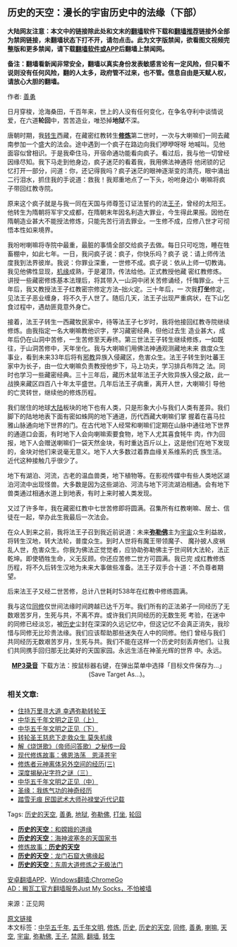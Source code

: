  <h2>历史的天空：漫长的宇宙历史中的法缘（下部）</h2> <p class="notice"><b>大陆网友注意：本文中的链接除此处和文末的<a href="https://github.com/bannedbook/fanqiang" >翻墙</a>软件下载和<a href="https://github.com/killgcd/justmysocks/blob/master/README.md">翻墙推荐</a>链接外全部为禁网链接，未翻墙状态下打不开，请勿点击。此为文字版禁闻，欲看图文视频完整版和更多禁闻，请下载<a href="https://github.com/bannedbook/fanqiang">翻墙软件或APP</a>后翻墙上禁闻网。</p><p>备注：翻墙看新闻非常安全，翻墙以真实身份发表敏感言论有一定风险，但只看不说则没有任何风险，翻的人太多，政府管不过来，也不管。信息自由是天赋人权，请放心大胆的翻墙。</b></p>  <div class="entry"> <p></p> <p>作者: <a href="https://www.bannedbook.org/bnews/tag/%e5%96%84%e5%8b%87/" class="st_tag internal_tag" rel="tag" title="标签 善勇 下的日志">善勇</a></p> <p>日月穿梭，沧海桑田，千百年来，世上的人没有任何变化，在争名夺利中谈情说爱，在六道<strong>轮回</strong>中，苦苦造业，唯恐掉<strong>地狱</strong>不深。</p> <p>唐朝时期，我<a href="https://www.bannedbook.org/bnews/tag/%E8%BD%AC%E7%94%9F/" class="st_tag internal_tag" rel="tag" title="标签 转生 下的日志">转生</a>西藏，在藏密红教转生<strong><span class='wp_keywordlink'><a href="https://www.qi-gong.me/" title="气功修炼网" target="_blank">修炼</a></span></strong>第二世时，一次与大喇嘛们一同去藏南参加一个盛大的法会。途中遇到一个疯子在路边向我们咿咿呀呀 地喊叫。见他面容似曾相识。于是我牵住马，开宿命通功能看向疯子。看过后，我与他一切曾经因缘尽知。我下马走到他身边，疯子迷茫的看着我，我用佛法神通将 他闭锁的记忆打开一部分，问道：你，还记得我吗？疯子迷茫的眼神逐渐变的清亮，眼中涌出二行泪水，抓住我的手说道：救我！我郑重地点了一下头，吩咐身边小 喇嘛将疯子带回红教寺院。</p>  <p>原来这个疯子就是与我一同在天国与师尊签订证法誓约的法<a href="https://www.bannedbook.org/bnews/tag/%E7%8E%8B%E5%AD%90/" class="st_tag internal_tag" rel="tag" title="标签 王子 下的日志">王子</a>，曾经的太阳王。他转生为隋朝将军宇文成都，在隋朝末年因名利造大罪业，今生得此果报。因他在隋朝造业甚大不能授法修炼，只能先苦行消去罪业。一生修不成，应修八世才可彻悟本性如来境界。</p> <p></p> <p>我吩咐喇嘛将寺院中最重，最脏的事情全部交给疯子去做。每日只可吃饱，睡在牲畜棚中，如此七年。一日，我问疯子说：疯子，你快乐吗？疯子 说：请上师传法度我到法界彼岸。我说：你罪业深重，一世修不成。疯子说：依从上师一切教诲。我见他佛性显现，<span class='wp_keywordlink'><a href="https://www.bannedbook.org/forum11/topic248.html" title="禁片：情为何物？生死相许？自由电影《机缘》下载、在线观看" target="_blank">机缘</a></span>成熟，于是灌顶，传法给他。正式教授他藏 密红教修炼。讲授一些藏密修炼基本法理后，将其带入一山洞中闭关苦修诵经，忏悔罪业。十三年后，我又教授法王子红教密宗修定方法–拙火定。三十年后，一 次我<strong>打坐</strong>修定，见法王子恶业缠身，将不久于人世了。随后几天，法王子出现严重病状，在下山乞食过程中，遇劫匪竟意外身亡。</p> <p>接着，法王子转生一西藏牧民家中，待等法王子七岁时，我将他接回红教寺院继续修炼。由我指定一名大喇嘛教他识字，学习藏密经典，但他过去生 造业甚大，成年后仍在山洞中苦修，一生苦修至天寿终。第三世法王子转生继续修炼，一如既往，于山洞苦修中，天年坐化。我与大喇嘛们用佛法神通观测藏地未来 救度众生事业，看到未来33年后将有<span class='wp_keywordlink'><a href="https://www.bannedbook.org/forum11/topic281.html" title="禁片：评中国共产党的邪教本质" target="_blank">邪教</a></span>异族入侵藏区，危害众生。法王子转生到吐蕃王家中为长子，由一位大喇嘛负责教授他步下，马上功夫，学习排兵布阵之 法。同时也学习一些藏密经典。三十三年后，藏历木鼠年法王子大败异族入侵之敌，此一战换来藏区四百八十年太平盛世。几年后法王子病重，离开人世，大喇嘛引 导他的亡灵转世，继续他的修炼历程。</p>  <p>我们居住的地球<span class='wp_keywordlink_affiliate'><a href="https://www.bannedbook.org/" title="大陆" target="_blank">大陆</a></span>板块的地下也有人类，只是形象大小与我们人类有差异。我们脚下的陆地地表下面有密如蛛网的地下通道，历代西藏大喇嘛们掌 握着在喜马拉雅山脉通向地下世界的门。在古代地下人经常和喇嘛们定期在山脉中通往地下世界的通道口会面，有时地下人会向喇嘛索要食物，地下人尤其喜食牦牛 肉，作为回报，地下人会赠送喇嘛们一袋天然金块，有时重达百斤以上，这是他们在地下发现的，金块对他们来说毫无意义。地下人大多数过着靠血缘关系维系的氏 族生活。近代这种接触几乎很少了。</p> <p>地下有湖泊、河流，古老的温血兽类，地下植物等。在影视传媒中有些人类地区湖泊河流中出现怪兽。大多数是因为这些湖泊、河流与地下河流湖泊相通。会有地下兽类通过相通水道上到地表，有时上来时被人类发现。</p> <p>又过了许多年，我在藏密红教中七世苦修即将圆满。召集所有红教喇嘛、居士、信徒在一起，举办此生我最后一次法会。</p> <p>在众人到来之前，我将法王子召到我近前说道：未来<strong><a href="https://www.bannedbook.org/bnews/tag/%e5%bc%a5%e5%8b%92%e4%bd%9b/" class="st_tag internal_tag" rel="tag" title="标签 弥勒佛 下的日志">弥勒佛</a></strong>主为<a href="https://www.bannedbook.org/bnews/tag/%e5%ae%87%e5%ae%99/" class="st_tag internal_tag" rel="tag" title="标签 宇宙 下的日志">宇宙</a>众生利益故，将转生汉地，转大法轮，普度众生。到时人世将有魔王带领魔子、 魔孙披人皮祸乱人世，危害众生。你我为佛法正觉觉者，应协助弥勒佛主于世间转大法轮，法正乾坤。即使牺牲生命，义无反顾。你还应苦修二世方可圆满。我已完 成红教修炼历程，将不久后转生汉地为未来大事做些准备。法王子双手合十道：不负尊者期望。</p>  <p></p> <p>后来法王子又经二世苦修，总计八世耗时538年在红教中修练圆满。</p> <p>我与这位<a href="https://www.bannedbook.org/bnews/tag/%e5%90%8c%e4%bf%ae/" class="st_tag internal_tag" rel="tag" title="标签 同修 下的日志">同修</a>仅世间法缘时间跨越已达千万年。我们所有的正法弟子一同经历了无数艰苦岁月，生死与共，不离不弃。或许我们共同经历的无数生死 考验，在迷中的同修已经淡忘，被<a href="https://www.bannedbook.org/bnews/tag/%E5%8E%86%E5%8F%B2/" class="st_tag internal_tag" rel="tag" title="标签 历史 下的日志">历史</a>尘封在深深的久远记忆中，但这记忆不会真正消失，我珍惜与同修无比珍贵法缘。我们应该帮助那些迷失在人中的同修。他们 曾经与我们共同经历无数艰苦岁月，生死与共。我们不能在这样一个历史时刻丢弃他们。让我们共同携手回归那无比美好的天国家园。永远生活在神圣光辉的世界 中。永远。</p> <p align="center"><strong><a href="http://media.zhengjian.org/media/2009/07/19/zj60180.mp3"> MP3录音</a>  </strong>下载方法：按鼠标器右键，在弹出菜单中选择「目标文件保存为…」(Save Target As…)。</p>  <h3>相关文章:</h3> <ul> <li><a href="http://www.qi-gong.me/xiulian/20120715/485.html">住持万里寻大道 幸遇弥勒转轮王</a></li> <li><a href="http://www.qi-gong.me/xiulian/20120112/318.html">中华五千年文明之正见（上）</a></li> <li><a href="http://www.qi-gong.me/xiulian/20120115/327.html">中华五千年文明之正见（下）</a></li> <li><a href="http://www.qi-gong.me/xiulian/20111228/259.html">转轮圣王慈悲下走救众生 莫失机缘</a></li> <li><a href="http://www.qi-gong.me/xiulian/20120624/449.html">解《烧饼歌》（帝师问答歌）之秘传一段</a></li> <li><a href="http://www.qi-gong.me/xiulian/20120623/441.html">现代修炼故事：佛恩浩荡　恩泽苍宇</a></li> <li><a href="http://www.qi-gong.me/xiulian/20120720/509.html">修炼者元神离体另外空间的经历(三)</a></li> <li><a href="http://www.qi-gong.me/xiulian/20120927/563.html">深度揭秘卍字符之谜（三）</a></li> <li><a href="http://www.qi-gong.me/xiulian/20120115/326.html">中华五千年文明之正见（中）</a></li> <li><a href="http://www.qi-gong.me/xiulian/20120210/332.html">圣缘：我练气功的神奇经历</a></li> <li><a href="http://www.qi-gong.me/xiulian/20120620/419.html">踏雪无痕 民国武术大师孙禄堂近代记载</a></li> </ul> <p>Tags: <a title="历史的天空" href="http://www.qi-gong.me/tag/%E5%8E%86%E5%8F%B2%E7%9A%84%E5%A4%A9%E7%A9%BA/" rel="tag">历史的天空</a>, <a title="善勇" href="http://www.qi-gong.me/tag/%E5%96%84%E5%8B%87/" rel="tag">善勇</a>, <a title="地狱" href="http://www.qi-gong.me/tag/%E5%9C%B0%E7%8B%B1/" rel="tag">地狱</a>, <a title="弥勒佛" href="http://www.qi-gong.me/tag/%E5%BC%A5%E5%8B%92%E4%BD%9B/" rel="tag">弥勒佛</a>, <a title="打坐" href="http://www.qi-gong.me/tag/%E6%89%93%E5%9D%90/" rel="tag">打坐</a>, <a title="轮回" href="http://www.qi-gong.me/tag/%E8%BD%AE%E5%9B%9E/" rel="tag">轮回</a></p> <ul class='op-related-articles' title='相关阅读'> <li><a href='https://www.bannedbook.org/bnews/cbnews/20190219/1083302.html' target='_blank'><b>历史的天空</b>：和嫦娥的道缘</a></li> <li><a href='https://www.bannedbook.org/bnews/tculture/xiulian/20170318/732480.html' target='_blank'><b>历史的天空</b>：海神波塞冬的天国家书</a></li> <li><a href='https://www.bannedbook.org/bnews/tculture/20140314/235711.html' target='_blank'>修炼故事：<b>历史的天空</b></a></li> <li><a href='https://www.bannedbook.org/bnews/tculture/20121031/75009.html' target='_blank'><b>历史的天空</b>：龙门石窟大佛缘起</a></li> <li><a href='https://www.bannedbook.org/bnews/tculture/20121025/73078.html' target='_blank'><b>历史的天空</b>：东周大道修炼之无极法门</a></li> </ul> <div class="texttj"> <a href="https://github.com/bannedbook/fanqiang/wiki/%E7%A6%81%E9%97%BB%E7%BD%91%E5%AE%89%E5%8D%93%E7%BF%BB%E5%A2%99%E6%96%B0%E9%97%BBAPP" target="_blank">安卓翻墙APP</a>、<a href="https://github.com/bannedbook/fanqiang/wiki/Chrome%E4%B8%80%E9%94%AE%E7%BF%BB%E5%A2%99%E5%8C%85" target="_blank">Windows翻墙:ChromeGo</a><br/> <a href="https://github.com/killgcd/justmysocks/blob/master/README.md" target="_blank">AD：搬瓦工官方翻墙服务Just My Socks，不怕被墙</a> </div><p>来源：正见网</p><a name='sharetosocial'></a>         <div><a href='https://www.bannedbook.org/bnews/tculture/20121025/73066.html'>原文链接</a></div>  </div><!--END ENTRY--> <div class="postfooter"> <div>本文标签：<a href="https://www.bannedbook.org/bnews/tag/%e4%b8%ad%e5%8d%8e%e4%ba%94%e5%8d%83%e5%b9%b4/" rel="tag">中华五千年</a>, <a href="https://www.bannedbook.org/bnews/tag/%E4%BA%94%E5%8D%83%E5%B9%B4%E6%96%87%E6%98%8E/" rel="tag">五千年文明</a>, <a href="https://www.bannedbook.org/bnews/tag/%e4%bf%ae%e7%82%bc/" rel="tag">修炼</a>, <a href="https://www.bannedbook.org/bnews/tag/%E5%8E%86%E5%8F%B2/" rel="tag">历史</a>, <a href="https://www.bannedbook.org/bnews/tag/%e5%8e%86%e5%8f%b2%e7%9a%84%e5%a4%a9%e7%a9%ba/" rel="tag">历史的天空</a>, <a href="https://www.bannedbook.org/bnews/tag/%e5%90%8c%e4%bf%ae/" rel="tag">同修</a>, <a href="https://www.bannedbook.org/bnews/tag/%e5%96%84%e5%8b%87/" rel="tag">善勇</a>, <a href="https://www.bannedbook.org/bnews/tag/%e5%96%87%e5%98%9b/" rel="tag">喇嘛</a>, <a href="https://www.bannedbook.org/bnews/tag/%E5%A4%A9%E7%A9%BA/" rel="tag">天空</a>, <a href="https://www.bannedbook.org/bnews/tag/%e5%ae%87%e5%ae%99/" rel="tag">宇宙</a>, <a href="https://www.bannedbook.org/bnews/tag/%e5%bc%a5%e5%8b%92%e4%bd%9b/" rel="tag">弥勒佛</a>, <a href="https://www.bannedbook.org/bnews/tag/%E7%8E%8B%E5%AD%90/" rel="tag">王子</a>, <a href="https://www.bannedbook.org/bnews/tag/%e7%a6%81%e7%bd%91/" rel="tag">禁网</a>, <a href="https://www.bannedbook.org/bnews/tag/%e7%bf%bb%e5%a2%99/" rel="tag">翻墙</a>, <a href="https://www.bannedbook.org/bnews/tag/%E8%BD%AC%E7%94%9F/" rel="tag">转生</a></div>  </div><!--END POSTFOOTER--> 